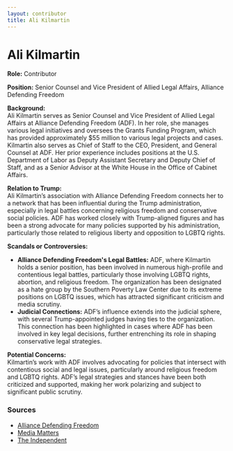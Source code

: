 ```yaml
---
layout: contributor
title: Ali Kilmartin
---
```


# Ali Kilmartin

**Role:** Contributor

**Position:** Senior Counsel and Vice President of Allied Legal Affairs, Alliance Defending Freedom

**Background:**  
Ali Kilmartin serves as Senior Counsel and Vice President of Allied Legal Affairs at Alliance Defending Freedom (ADF). In her role, she manages various legal initiatives and oversees the Grants Funding Program, which has provided approximately $55 million to various legal projects and cases. Kilmartin also serves as Chief of Staff to the CEO, President, and General Counsel at ADF. Her prior experience includes positions at the U.S. Department of Labor as Deputy Assistant Secretary and Deputy Chief of Staff, and as a Senior Advisor at the White House in the Office of Cabinet Affairs.

**Relation to Trump:**  
Ali Kilmartin’s association with Alliance Defending Freedom connects her to a network that has been influential during the Trump administration, especially in legal battles concerning religious freedom and conservative social policies. ADF has worked closely with Trump-aligned figures and has been a strong advocate for many policies supported by his administration, particularly those related to religious liberty and opposition to LGBTQ rights.

**Scandals or Controversies:**  
- **Alliance Defending Freedom's Legal Battles:** ADF, where Kilmartin holds a senior position, has been involved in numerous high-profile and contentious legal battles, particularly those involving LGBTQ rights, abortion, and religious freedom. The organization has been designated as a hate group by the Southern Poverty Law Center due to its extreme positions on LGBTQ issues, which has attracted significant criticism and media scrutiny.
- **Judicial Connections:** ADF’s influence extends into the judicial sphere, with several Trump-appointed judges having ties to the organization. This connection has been highlighted in cases where ADF has been involved in key legal decisions, further entrenching its role in shaping conservative legal strategies.

**Potential Concerns:**  
Kilmartin’s work with ADF involves advocating for policies that intersect with contentious social and legal issues, particularly around religious freedom and LGBTQ rights. ADF’s legal strategies and stances have been both criticized and supported, making her work polarizing and subject to significant public scrutiny.

### Sources
- [Alliance Defending Freedom](https://adflegal.org/profile/ali-kilmartin)
- [Media Matters](https://www.mediamatters.org/alliance-defending-freedom)
- [The Independent](https://www.the-independent.com/news/world/americas/us-politics/southwest-alliance-defending-freedom-lawsuit-b2389684.html)
